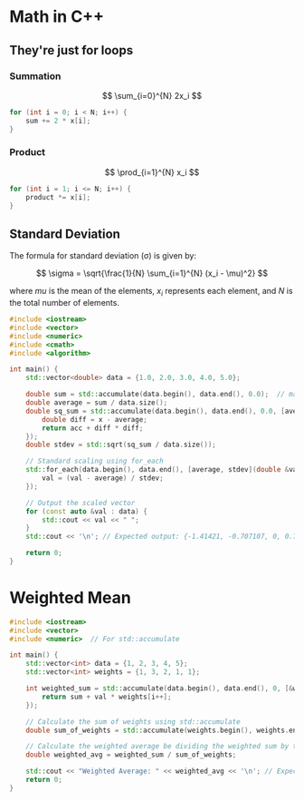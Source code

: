 # Math in C++

## They're just for loops

### Summation

$$
\sum_{i=0}^{N} 2x_i
$$

```cpp
for (int i = 0; i < N; i++) {
    sum += 2 * x[i];
}
```

### Product

$$
\prod_{i=1}^{N} x_i
$$

```cpp
for (int i = 1; i <= N; i++) {
    product *= x[i];
}
```

## Standard Deviation

The formula for standard deviation (σ) is given by:

$$
\sigma = \sqrt{\frac{1}{N} \sum_{i=1}^{N} (x_i - \mu)^2}
$$

where _mu_ is the mean of the elements, $x_i$ represents each element,
and $N$ is the total number of elements.

```cpp
#include <iostream>
#include <vector>
#include <numeric>
#include <cmath>
#include <algorithm>

int main() {
    std::vector<double> data = {1.0, 2.0, 3.0, 4.0, 5.0};

    double sum = std::accumulate(data.begin(), data.end(), 0.0);  // make sure we use 0.0 for double
    double average = sum / data.size();
    double sq_sum = std::accumulate(data.begin(), data.end(), 0.0, [average](double acc, double x) {
        double diff = x - average;
        return acc + diff * diff;
    });
    double stdev = std::sqrt(sq_sum / data.size());

    // Standard scaling using for_each
    std::for_each(data.begin(), data.end(), [average, stdev](double &val) {
        val = (val - average) / stdev;
    });

    // Output the scaled vector
    for (const auto &val : data) {
        std::cout << val << " ";
    }
    std::cout << '\n'; // Expected output: {-1.41421, -0.707107, 0, 0.707107, 1.41421}

    return 0;
}
```

# Weighted Mean

```cpp
#include <iostream>
#include <vector>
#include <numeric>  // For std::accumulate

int main() {
    std::vector<int> data = {1, 2, 3, 4, 5};
    std::vector<int> weights = {1, 3, 2, 1, 1};

    int weighted_sum = std::accumulate(data.begin(), data.end(), 0, [&weights, i = 0](int sum, int val) mutable {
        return sum + val * weights[i++];
    });

    // Calculate the sum of weights using std::accumulate
    double sum_of_weights = std::accumulate(weights.begin(), weights.end(), 0.0);

    // Calculate the weighted average be dividing the weighted sum by the total weight
    double weighted_avg = weighted_sum / sum_of_weights;

    std::cout << "Weighted Average: " << weighted_avg << '\n'; // Expected output: 2.75
    return 0;
}
```

